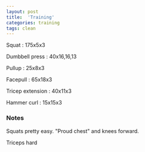 ```yaml
---
layout: post
title:  'Training'
categories: training
tags: clean
---
```


Squat  :  175x5x3

Dumbbell press  :  40x16,16,13

Pullup  :  25x8x3

Facepull  : 65x18x3

Tricep extension  :  40x11x3

Hammer curl  :  15x15x3

### Notes

Squats pretty easy. "Proud chest" and knees forward.

Triceps hard
